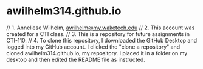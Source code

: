 # awilhelm314.github.io
// 1. Anneliese Wilhelm, awilhelm@my.waketech.edu
// 2. This account was created for a CTI class.
// 3. This is a repository for future assignments in CTI-110.
// 4. To clone this repository, I downloaded the GitHub Desktop and logged into my GitHub account. I clicked the "clone a repository" and cloned awilhelm314.github.io, my repository. I placed it in a folder on my desktop and then edited the README file as instructed.